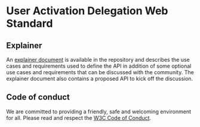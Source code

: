 # User Activation Delegation Web Standard

## Explainer

An [explainer document](explainer.md) is available in the repository and describes the use cases and requirements used to define the API in addition of some optional use cases and requirements that can be discussed with the community. The explainer document also contains a proposed API to kick off the discussion.

## Code of conduct

We are committed to providing a friendly, safe and welcoming environment for all. Please read and
respect the [W3C Code of Conduct](https://www.w3.org/Consortium/cepc/).
